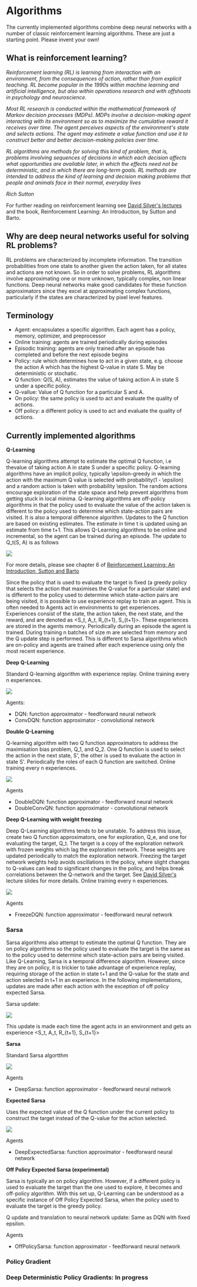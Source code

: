 # <a name="algorithms"></a>Algorithms

The currently implemented algorithms combine deep neural networks with a number of classic reinforcement learning algorithms. These are just a starting point. Please invent your own! 

## What is reinforcement learning?

*Reinforcement learning (RL) is learning from interaction with an environment, from the consequences of action, rather than from explicit teaching. RL become popular in the 1990s within machine learning and artificial intelligence, but also within operations research and with offshoots in psychology and neuroscience.*

*Most RL research is conducted within the mathematical framework of Markov decision processes (MDPs). MDPs involve a decision-making agent interacting with its environment so as to maximize the cumulative reward it receives over time. The agent perceives aspects of the environment's state and selects actions. The agent may estimate a value function and use it to construct better and better decision-making policies over time.*

*RL algorithms are methods for solving this kind of problem, that is, problems involving sequences of decisions in which each decision affects what opportunities are available later, in which the effects need not be deterministic, and in which there are long-term goals. RL methods are intended to address the kind of learning and decision making problems that people and animals face in their normal, everyday lives*
        
*Rich Sutton*

For further reading on reinforcement learning see [David Silver's lectures](http://www0.cs.ucl.ac.uk/staff/d.silver/web/Teaching.html) and the book, Reinforcement Learning: An Introduction, by Sutton and Barto.

## Why are deep neural networks useful for solving RL problems?
RL problems are characterized by incomplete information. The transition probabilities from one state to another given the action taken, for all states and actions are not known. So in order to solve problems, RL algorithms involve approximating one or more unknown, typically complex, non linear functions. Deep neural networks make good candidates for these function approximators since they excel at approximating complex functions, particularly if the states are characterized by pixel level features.

## Terminology
- Agent: encapsulates a specific algorithm. Each agent has a policy, memory, optimizer, and preprocessor
- Online training: agents are trained periodically during episodes
- Episodic training: agents are only trained after an episode has completed and before the next episode begins
- Policy: rule which determines how to act in a given state, e.g. choose the action A which has the highest Q-value in state S. May be deterministic or stochatic. 
- Q function: Q(S, A), estimates the value of taking action A in state S under a specific policy. 
- Q-vallue: Value of Q function for a particular S and A.
- On policy: the same policy is used to act and evaluate the quality of actions.
- Off policy: a different policy is used to act and evaluate the quality of actions. 

## Currently implemented algorithms

**Q-Learning**

Q-learning algorithms attempt to estimate the optimal Q function, i.e thevalue of taking action A in state S under a specific policy. Q-learning algorithms have an implicit policy, typically \epsilon-greedy in which the action with the maximum Q value is selected with probability(1 - \epsilon) and a random action is taken with probability \epsilon. The random actions encourage exploration of the state space and help prevent algorithms from getting stuck in local minima. Q-learning algorithms are off-policy algorithms in that the policy used to evaluate the value of the action taken is different to the policy used to determine which state-action pairs are visited. It is also a temporal difference algorithm. Updates  to the Q function are based on existing estimates. The estimate in time t is updated using an estimate from time t+1. This allows Q-Learning algorithms to be online and incremental, so the agent can be trained during an episode. The update to Q_t(S, A) is as follows

![](./images/q_learning.png)

For more details, please see chapter 6 of [Reinforcement Learning: An Introduction, Sutton and Barto](https://webdocs.cs.ualberta.ca/~sutton/book/bookdraft2016sep.pdf)

Since the policy that is used to evaluate the target is fixed (a greedy policy that selects the action that maximises the Q-value for a particular state) and is different to the policy used to determine which state-action pairs are being visited, it is possible to use experience replay to train an agent. This is often needed to Agents act in environments to get experiences. Experiences consist of the state, the action taken, the next state, and the reward, and are denoted as <S_t, A_t, R_{t+1}, S_{t+1}>. These experiences are stored in the agents memory. Periodically during an episode the agent is trained. During training n batches of size m are selected from memory and the Q update step is performed. This is different to Sarsa algorithms which are on-policy and agents are trained after each experience using only the most recent experience.
    
**Deep Q-Learning**

Standard Q-learning algorithm with experience replay. Online training every n experiences.

![](./images/deep_q_learning.png)

Agents: 

- DQN: function approximator - feedforward neural network
- ConvDQN:  function approximator - convolutional network

**Double Q-Learning**

Q-learning algorithm with two Q function approximators to address the maximisation bias problem, Q_1, and Q_2. One Q function is used to select the action in the next state, S', the other is used to evaluate the action in state S'. Periodically the roles of each Q function are switched. Online training every n experiences.

![](./images/double_q_learning.png)

Agents

- DoubleDQN: function approximator - feedforward neural network
- DoubleConvQN:  function approximator - convolutional network

**Deep Q-Learning with weight freezing**

Deep Q-Learning algorithms tends to be unstable. To address this issue, create two Q function approximators, one for exploration, Q_e, and one for evaluating the target, Q_t. The target is a copy of the exploration network with frozen weights which lag the exploration network. These weights are updated periodically to match the exploration network. Freezing the target network weights help avoids oscillations in the policy, where slight changes to Q-values can lead to significant changes in the policy, and helps break correlations between the Q-network and the target. See [David Silver's](http://www0.cs.ucl.ac.uk/staff/d.silver/web/Resources_files/deep_rl.pdf) lecture slides for more details. Online training every n experiences.

![](./images/freeze_dqn.png)

 Agents

- FreezeDQN: function approximator - feedforward neural network

### Sarsa

Sarsa algorithms also attempt to estimate the optimal Q function. They are on policy algorithms so the policy used to evaluate the target is the same as to the policy used to determine which state-action pairs are being visited. Like Q-Learning, Sarsa is a temporal difference algorithm. However, since they are on policy, it is trickier to take advantage of experience replay, requiring storage of the action in state t+1 and the Q-value for the state and action selected in t+1 in an experience. In the following implementations, updates are made after each action with the exception of off policy expected Sarsa.

Sarsa update:

![](./images/sarsa.png)

This update is made each time the agent acts in an environment and gets an experience <S_t, A_t, R_{t+1}, S_{t+1}>

**Sarsa**

Standard Sarsa algortthm

![](./deep_sarsa.png)

Agents

- DeepSarsa: function approximator - feedforward neural network

**Expected Sarsa**

Uses the expected value of the Q function under the current policy to construct the target instead of the Q-value for the action selected.

![](./images/expected_sarsa.png)

Agents

* DeepExpectedSarsa: function approximator - feedforward neural network


**Off Policy Expected Sarsa (experimental)**

Sarsa is typically an on policy algorithm. However, if a different policy is used to evaluate the target than the one used to explore, it becomes and off-policy algorithm.  With this set up, Q-Learning can be understood as a specific instance of Off Policy Expected Sarsa, when the policy used to evaluate the target is the greedy policy.

Q update and translation to neural network update: Same as DQN with fixed epsilon.

Agents

- OffPolicySarsa: function approximator - feedforward neural network

### Policy Gradient 

### Deep Deterministic Policy Gradients:  In progress







